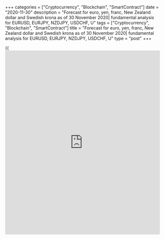 +++
categories = ["Cryptocurrency", "Blockchain", "SmartContract"]
date = "2020-11-30"
description = "Forecast for euro, yen, franc, New Zealand dollar and Swedish krona as of 30 November 2020| fundamental analysis for EURUSD, EURJPY, NZDJPY, USDCHF, U"
tags = ["Cryptocurrency", "Blockchain", "SmartContract"]
title = "Forecast for euro, yen, franc, New Zealand dollar and Swedish krona as of 30 November 2020| fundamental analysis for EURUSD, EURJPY, NZDJPY, USDCHF, U"
type = "post"
+++

{{<iframe id="large-banner" src="https://www.bounty.group/#slide=17.0" width="100%" height="600" scrolling="no" style="border: 0px solid rgb(216, 221, 230); border-radius: 3px;">}}

2020-11-30

2020-11-30

Forex in December: Who will go to Europe at Christmas? Forecast for
EURUSD, EURJPY, NZDJPY, USDCHF and USDSEKDmitri Demidenko

In previous years, crowds of tourists came to Europe to celebrate
Christmas. Everything is different in 2020. How will it affect the
trends of [EURUSD][1], [EURJPY][2], and other currency pairs? Let us
discuss the Forex outlook and make a trading plan.

## Monthly euro fundamental forecast

It isn't easy to build a profitable trading strategy based on seasonal regularities if the entire year is special, different from the previous ones. Recession rarely occurs, once in a decade or even more rarely. That is why patterns, based on the statistics of the asset trends during a particular period of time, often fail. Could we bet on the euro purchases if, for example, the EURUSD rally in January often resulted in the increase of tourism in Europe at Christmas? Who will go to Europe amid the pandemic? Nonetheless, amid such a controversial environment, statistical analysis with the fundamental component continues to yield profits. In [November][3], the profits generated by the purchases of the [NZDJPY][4] (+5.2%), [AUDJPY][5] (+4.4%), and [EURJPY][2] (+2.1%) have compensated for the loss from other trade operations.

The New Zealand dollar is generally the best-performing currency in
December; it closed in the green zone twice more often than in the red
one. The European currencies were also quite strong. Since 1975, the
Swedish krona has strengthened in 29 cases out of 45, the euro and the
Swiss franc grew in 28 cases. Among the outsiders are the Japanese yen,
the US dollar, and the Canadian dollar.

### Rise-and-fall periods

 _Source: BoE, LiteForex analysis_

The Kiwi may have grown more often, but in percentage [terms](https://www.fintechee.com/terms/), CHF, EUR,
and SEK's success looked more impressive. On average, the Swiss franc
added 1.44% in December, the euro - 1.15%, and the Swedish krona - about
1%. In [terms](https://www.fintechee.com/terms/) of average growth, only the Loonie was losing to the
greenback, and in [terms](https://www.fintechee.com/terms/) of the median, the Japanese yen was behind the
USD.

### Averages and Medians

 _Source: BoE, LiteForex analysis_

In the best years, the New Zealand dollar grew on average by 2.3%, the
Swissy- by 3.4%, the euro- by 2.8%, the Swedish krona – by 2.4%.
Although the Canadian dollar often closed in the red, the loss was quite
small. The CAD declined on average by 1.2%, the yen – by 2.7%.

### Dynamics of currency rates during rise-and-fall periods

 _Source: BoE, LiteForex analysis_

Therefore, based on statistics, the global risk appetite should continue
increasing in December, which I personally would associate with the
beginning of the vaccination. It looks reasonable to buy the
[NZDJPY][4], which corresponds to my concept of the [Kiwi strength][6]
and the [yen weakness][7]. The NZD could go down a little in December
because New Zealand trade partners, such as the EU, UK, and the USA, are
weak. However, it is relevant to buy on the price fall.

As for the European currencies, it will be relevant to trade trends
recovery. The euro-area is likely to face a double-dip recession.
Therefore, weak domestic data, ECB monetary easing, and Christine
Lagarde’s dovish tone will press down the [EURUSD][1] and [EURJPY][2],
which will allow entering longs at good prices. The same strategy is
relevant for the short positions on the [USDCHF][8] and [USDSEK][9]. The
dispute among the Riksbank members, which has extended the QE by 200
billion SEK at the November meeting, could support the SEK growth over
the next few weeks. The central bank’s officials differently interpret
the volume of the monetary stimulus.

[EURUSD][10] current rate in the Forex market:

EURUSD = 1.19290

1-day change

-0.00315 (-0.26%)

Open an account with a reliable broker and start earning money on an
easy-to-use platform in the global foreign exchange market.

[ Open account ][11]





## Price chart of EURUSD in real time mode

The content of this article reflects the author’s opinion and does not
necessarily reflect the official position of LiteForex. The material
published on this page is provided for informational purposes only and
should not be considered as the provision of investment advice for the
purposes of Directive 2004/39/EC.

Rate this article:

{{value}}

( {{count}} {{title}} )

   1. my.liteforex.com/trading/chart?symbol=EURUSD&returnUrl=true
   2. my.liteforex.com/trading/chart?symbol=EURJPY&returnUrl=true
   3. www.liteforex.com/blog/analysts-opinions/november-in-forex-will-there-be-a-disaster-forecast-for-gbpusd-eurgbp-eurjpy-audjpy-nzdjpy-audusd-nzdusd-usdcad-usdnok-and-usdchf-as-of-29102020/
   4. my.liteforex.com/trading/chart?symbol=NZDJPY&returnUrl=true
   5. my.liteforex.com/trading/chart?symbol=AUDJPY&returnUrl=true
   6. www.liteforex.com/blog/analysts-opinions/five-reasons-to-buy-kiwi-forecast-as-of-12112020/
   7. www.liteforex.com/blog/analysts-opinions/yen-loses-the-firm-ground-forecast-as-of-24112020/
   8. my.liteforex.com/trading/chart?symbol=USDCHF&returnUrl=true
   9. my.liteforex.com/trading/chart?symbol=USDSEK&returnUrl=true
   10. my.lite.forex/trading/chart?symbol=EURUSD&returnUrl=true
   11. my.liteforex.com/?category=analysts-opinions&slug=forex-in-december-who-will-go-to-europe-at-christmas-forecast-for-eurusd-eurjpy-nzdjpy-usdchf-and-usdsek&openPopup=%2Fregistration%2Fpopup